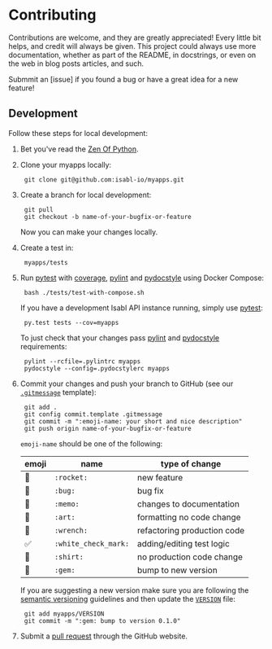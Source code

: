 # Contributing

Contributions are welcome, and they are greatly appreciated! Every little bit helps, and credit will always be given. This project could always use more documentation, whether as part of the README, in docstrings, or even on the web in blog posts articles, and such.

Submmit an [issue] if you found a bug or have a great idea for a new feature!

## Development

Follow these steps for local development:

1. Bet you've read the [Zen Of Python].

1. Clone your myapps locally:

        git clone git@github.com:isabl-io/myapps.git

1. Create a branch for local development:

        git pull
        git checkout -b name-of-your-bugfix-or-feature

    Now you can make your changes locally.

1. Create a test in:

        myapps/tests

1. Run [pytest] with [coverage], [pylint] and [pydocstyle] using Docker Compose:

        bash ./tests/test-with-compose.sh

    If you have a development Isabl API instance running, simply use [pytest]:

        py.test tests --cov=myapps

    To just check that your changes pass [pylint] and [pydocstyle] requirements:

        pylint --rcfile=.pylintrc myapps
        pydocstyle --config=.pydocstylerc myapps

1. Commit your changes and push your branch to GitHub (see our [`.gitmessage`] template):

        git add .
        git config commit.template .gitmessage
        git commit -m ":emoji-name: your short and nice description"
        git push origin name-of-your-bugfix-or-feature

    `emoji-name` should be one of the following:

    | emoji | name                 | type of change              |
    | ----- | -------------------- | --------------------------- |
    | 🚀    | `:rocket:`           | new feature                 |
    | 🐛    | `:bug:`              | bug fix                     |
    | 📝    | `:memo:`             | changes to documentation    |
    | 🎨    | `:art:`              | formatting  no code change  |
    | 🔧    | `:wrench:`           | refactoring production code |
    | ✅     | `:white_check_mark:` | adding/editing test logic   |
    | 👕    | `:shirt:`            | no production code change   |
    | 💎    | `:gem:`              | bump to new version         |

    If you are suggesting a new version make sure you are following the [semantic versioning] guidelines and then update the [`VERSION`] file:

        git add myapps/VERSION
        git commit -m ":gem: bump to version 0.1.0"

1. Submit a [pull request] through the GitHub website.

[`.gitmessage`]: ../.gitmessage
[`VERSION`]: ../isabl-io/VERSION
[coverage]:https://coverage.readthedocs.io
[pull request]: https://github.com/isabl-io/myapps/compare
[pulls]: https://github.com/isabl-io/myapps/pulls
[pydocstyle]: http://www.pydocstyle.org/en
[pylint]: https://www.pylint.org/
[pytest-env]: https://github.com/MobileDynasty/pytest-env
[pytest]: https://docs.pytest.org/en/latest/
[semantic versioning]: http://semver.org/
[zen of python]: https://www.python.org/dev/peps/pep-0020/#the-zen-of-python
